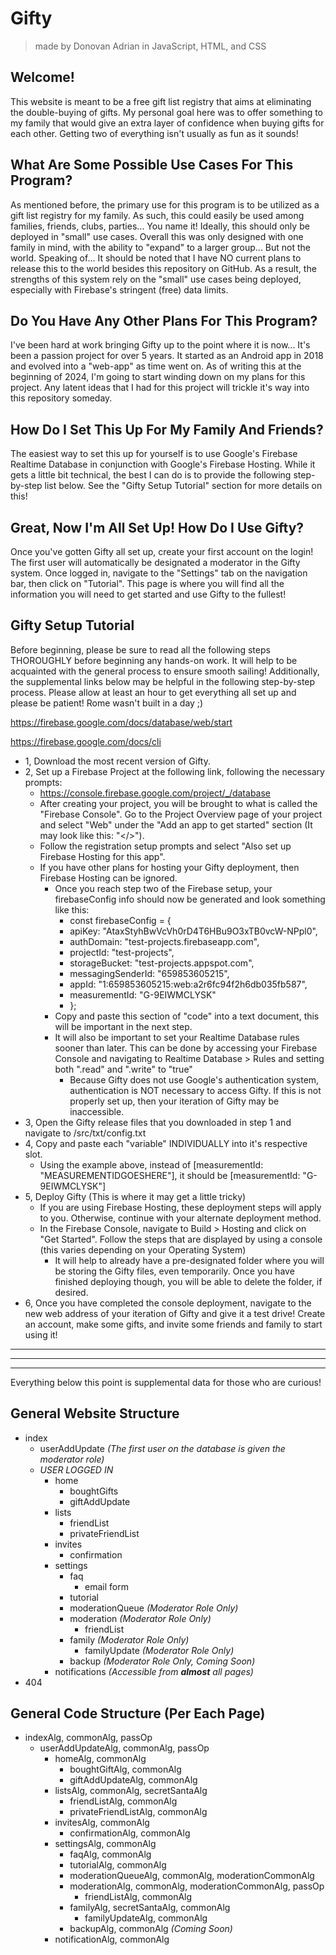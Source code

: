 # Gifty
> made by Donovan Adrian in JavaScript, HTML, and CSS


## Welcome!
This website is meant to be a free gift list registry that
aims at eliminating the double-buying of gifts. My personal
goal here was to offer something to my family that would
give an extra layer of confidence when buying gifts for each
other. Getting two of everything isn't usually as fun as it sounds!


## What Are Some Possible Use Cases For This Program?
As mentioned before, the primary use for this program is to
be utilized as a gift list registry for my family. As such,
this could easily be used among families, friends, clubs, parties...
You name it! Ideally, this should only be deployed in "small"
use cases. Overall this was only designed with one family in mind,
with the ability to "expand" to a larger group... But not the world.
Speaking of... It should be noted that I have NO current plans
to release this to the world besides this repository on GitHub.
As a result, the strengths of this system rely on the "small"
use cases being deployed, especially with Firebase's stringent
(free) data limits.


## Do You Have Any Other Plans For This Program?
I've been hard at work bringing Gifty up to the point where it
is now... It's been a passion project for over 5 years. It started
as an Android app in 2018 and evolved into a "web-app" as time
went on. As of writing this at the beginning of 2024, I'm going to
start winding down on my plans for this project. Any latent ideas 
that I had for this project will trickle it's way into this 
repository someday.


## How Do I Set This Up For My Family And Friends?
The easiest way to set this up for yourself is to use
Google's Firebase Realtime Database in conjunction with
Google's Firebase Hosting. While it gets a little bit
technical, the best I can do is to provide the following
step-by-step list below. See the "Gifty Setup Tutorial"
section for more details on this!


## Great, Now I'm All Set Up! How Do I Use Gifty?
Once you've gotten Gifty all set up, create your first
account on the login! The first user will automatically 
be designated a moderator in the Gifty system. Once 
logged in, navigate to the "Settings" tab on the 
navigation bar, then click on "Tutorial". This page is
where you will find all the information you will need to
get started and use Gifty to the fullest!


## Gifty Setup Tutorial
Before beginning, please be sure to read all the following steps
THOROUGHLY before beginning any hands-on work. It will help to be
acquainted with the general process to ensure smooth sailing!
Additionally, the supplemental links below may be helpful in the following
step-by-step process. Please allow at least an hour to get everything
all set up and please be patient! Rome wasn't built in a day ;)

https://firebase.google.com/docs/database/web/start

https://firebase.google.com/docs/cli

- 1, Download the most recent version of Gifty.
- 2, Set up a Firebase Project at the following link,
  following the necessary prompts:
  - https://console.firebase.google.com/project/_/database
  - After creating your project, you will be brought to what
    is called the "Firebase Console". Go to the Project
    Overview page of your project and select "Web" under the
    "Add an app to get started" section (It may look like this:
    "</>").
  - Follow the registration setup prompts and select "Also
    set up Firebase Hosting for this app".
  - If you have other plans for hosting your Gifty deployment, 
    then Firebase Hosting can be ignored.
    - Once you reach step two of the Firebase setup, your 
      firebaseConfig info should now be generated and look 
      something like this:
      - const firebaseConfig = {
      - apiKey: "AtaxStyhBwVcVh0rD4T6HBu9O3xTB0vcW-NPpl0",
      - authDomain: "test-projects.firebaseapp.com",
      - projectId: "test-projects",
      - storageBucket: "test-projects.appspot.com",
      - messagingSenderId: "659853605215",
      - appId: "1:659853605215:web:a2r6fc94f2h6db035fb587",
      - measurementId: "G-9EIWMCLYSK"
      - };
    - Copy and paste this section of "code" into a text
      document, this will be important in the next step.
    - It will also be important to set your Realtime Database
      rules sooner than later. This can be done by accessing your
      Firebase Console and navigating to Realtime Database > Rules
      and setting both ".read" and ".write" to "true"
      - Because Gifty does not use Google's authentication system,
        authentication is NOT necessary to access Gifty. If this is
        not properly set up, then your iteration of Gifty may be
        inaccessible.
- 3, Open the Gifty release files that you downloaded in
  step 1 and navigate to /src/txt/config.txt
- 4, Copy and paste each "variable" INDIVIDUALLY into it's
  respective slot.
  - Using the example above, instead of
    [measurementId: "MEASUREMENTIDGOESHERE"],
    it should be [measurementId: "G-9EIWMCLYSK"]
- 5, Deploy Gifty (This is where it may get a little tricky)
  - If you are using Firebase Hosting, these deployment steps will
    apply to you. Otherwise, continue with your alternate deployment 
    method.
  - In the Firebase Console, navigate to Build > Hosting and
    click on "Get Started". Follow the steps that are displayed
    by using a console (this varies depending on your Operating
    System)
    - It will help to already have a pre-designated folder where
      you will be storing the Gifty files, even temporarily. Once
      you have finished deploying though, you will be able to delete
      the folder, if desired.
- 6, Once you have completed the console deployment, navigate
  to the new web address of your iteration of Gifty and give it
  a test drive! Create an account, make some gifts, and invite
  some friends and family to start using it!



---------------------------------------------------

---------------------------------------------------

---------------------------------------------------

Everything below this point is supplemental data for those who are curious!


## General Website Structure
- index
  - userAddUpdate *\(The first user on the database is given the moderator role)*
  - *USER LOGGED IN*
    - home
      - boughtGifts
      - giftAddUpdate
    - lists
      - friendList
      - privateFriendList
    - invites
      - confirmation
    - settings
      - faq
        - email form
      - tutorial
      - moderationQueue *\(Moderator Role Only)*
      - moderation *\(Moderator Role Only)*
        - friendList
      - family *\(Moderator Role Only)*
        - familyUpdate *\(Moderator Role Only)*
      - backup *\(Moderator Role Only, Coming Soon)*
    - notifications *\(Accessible from **almost** all pages)*
- 404

## General Code Structure (Per Each Page)

- indexAlg, commonAlg, passOp
  - userAddUpdateAlg, commonAlg, passOp
    - homeAlg, commonAlg
      - boughtGiftAlg, commonAlg
      - giftAddUpdateAlg, commonAlg
    - listsAlg, commonAlg, secretSantaAlg
      - friendListAlg, commonAlg
      - privateFriendListAlg, commonAlg
    - invitesAlg, commonAlg
      - confirmationAlg, commonAlg
    - settingsAlg, commonAlg
      - faqAlg, commonAlg
      - tutorialAlg, commonAlg
      - moderationQueueAlg, commonAlg, moderationCommonAlg
      - moderationAlg, commonAlg, moderationCommonAlg, passOp
        - friendListAlg, commonAlg
      - familyAlg, secretSantaAlg, commonAlg
        - familyUpdateAlg, commonAlg
      - backupAlg, commonAlg *(Coming Soon)*
    - notificationAlg, commonAlg
